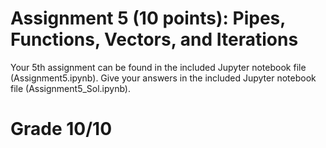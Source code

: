 # Assignment 5 (10 points): Pipes, Functions, Vectors, and Iterations

Your 5th assignment can be found in the included Jupyter notebook file (Assignment5.ipynb). Give your answers in the included Jupyter notebook file (Assignment5_Sol.ipynb).

# Grade 10/10
